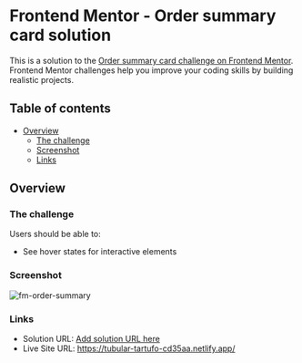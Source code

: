 # Frontend Mentor - Order summary card solution

This is a solution to the [Order summary card challenge on Frontend Mentor](https://www.frontendmentor.io/challenges/order-summary-component-QlPmajDUj). Frontend Mentor challenges help you improve your coding skills by building realistic projects.

## Table of contents

- [Overview](#overview)
  - [The challenge](#the-challenge)
  - [Screenshot](#screenshot)
  - [Links](#links)

## Overview

### The challenge

Users should be able to:

- See hover states for interactive elements

### Screenshot

![fm-order-summary](https://github.com/gracepal/frontend-mentor/assets/131278381/d79c4a22-3b90-4efd-89a3-f96b63353058)

### Links

- Solution URL: [Add solution URL here](https://your-solution-url.com)
- Live Site URL: https://tubular-tartufo-cd35aa.netlify.app/
